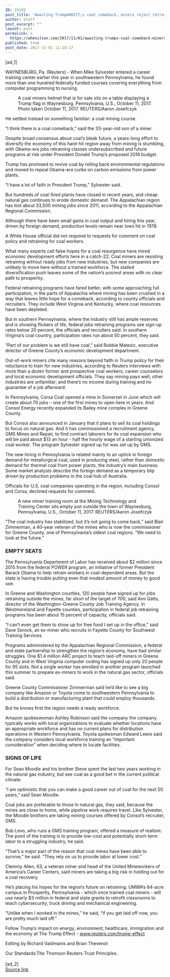 ```yaml
---
ID: 19193
post_title: 'Awaiting Trump&#8217;s coal comeback, miners reject retraining'
author: Staff
post_excerpt: ""
layout: post
permalink: >
  https://whenitson.com/2017/11/01/awaiting-trumps-coal-comeback-miners-reject-retraining/
published: true
post_date: 2017-11-01 11:18:17
---
```

 [ad_1]
<br><div data-reactid="34"><p data-reactid="35">WAYNESBURG, Pa. (Reuters) - When Mike Sylvester entered a career training center earlier this year in southwestern Pennsylvania, he found more than one hundred federally funded courses covering everything from computer programming to nursing. </p><div class="PrimaryAsset_container_2pnvl" data-reactid="36"><div class="Image_container_1tVQo" data-reactid="37"><figure tabindex="-1" data-reactid="38"/><figcaption data-reactid="41"><span class="Image_caption_KoNH1" data-reactid="42">A coal miners helmet that is for sale sits on a table displaying a Trump flag in Waynesburg, Pennsylvania, U.S., October 11, 2017.  Photo taken October 11, 2017.  REUTERS/Aaron Josefczyk</span></figcaption></div></div><p data-reactid="43">He settled instead on something familiar: a coal mining course.  </p><p data-reactid="44">”I think there is a coal comeback,” said the 33-year-old son of a miner. </p><p data-reactid="45">Despite broad consensus about coal’s bleak future, a years-long effort to diversify the economy of this hard-hit region away from mining is stumbling, with Obama-era jobs retraining classes undersubscribed and future programs at risk under President Donald Trump’s proposed 2018 budget. </p><p data-reactid="46">Trump has promised to revive coal by rolling back environmental regulations and moved to repeal Obama-era curbs on carbon emissions from power plants.  </p><p data-reactid="47">“I have a lot of faith in President Trump,” Sylvester said. </p><p data-reactid="48">But hundreds of coal-fired plants have closed in recent years, and cheap natural gas continues to erode domestic demand. The Appalachian region has lost about 33,500 mining jobs since 2011, according to the Appalachian Regional Commission.  </p><p data-reactid="49">Although there have been small gains in coal output and hiring this year, driven by foreign demand, production levels remain near lows hit in 1978. </p><p data-reactid="50">A White House official did not respond to requests for comment on coal policy and retraining for coal workers. </p><p data-reactid="51">What many experts call false hopes for a coal resurgence have mired economic development efforts here in a catch-22: Coal miners are resisting retraining without ready jobs from new industries, but new companies are unlikely to move here without a trained workforce. The stalled diversification push leaves some of the nation’s poorest areas with no clear path to prosperity. </p><p data-reactid="52">Federal retraining programs have fared better, with some approaching full participation, in the parts of Appalachia where mining has been crushed in a way that leaves little hope for a comeback, according to county officials and recruiters. They include West Virginia and Kentucky, where coal resources have been depleted. </p><p data-reactid="53">But in southern Pennsylvania, where the industry still has ample reserves and is showing flickers of life, federal jobs retraining programs see sign-up rates below 20 percent, the officials and recruiters said. In southern Virginia’s coal country, participation rates run about 50 percent, they said. </p><p data-reactid="54">“Part of our problem is we still have coal,” said Robbie Matesic, executive director of Greene County’s economic development department.   </p><p data-reactid="55">Out-of-work miners cite many reasons beyond faith in Trump policy for their reluctance to train for new industries, according to Reuters interviews with more than a dozen former and prospective coal workers, career counselors and local economic development officials. They say mining pays well; other industries are unfamiliar; and there’s no income during training and no guarantee of a job afterward.  </p><p data-reactid="56">In Pennsylvania, Corsa Coal opened a mine in Somerset in June which will create about 70 jobs – one of the first mines to open here in years. And Consol Energy recently expanded its Bailey mine complex in Greene County.  </p><p data-reactid="57">But Consol also announced in January that it plans to sell its coal holdings to focus on natural gas. And it has commissioned a recruitment agency, GMS Mines and Repair, to find contract laborers for its coal expansion who will be paid about $13 an hour - half the hourly wage of a starting unionized coal worker. The program Sylvester signed up for was set up by GMS. </p><p data-reactid="58">The new hiring in Pennsylvania is related mainly to an uptick in foreign demand for metallurgical coal, used in producing steel, rather than domestic demand for thermal coal from power plants, the industry’s main business. Some market analysts describe the foreign demand as a temporary blip driven by production problems in the coal hub of Australia. </p><p data-reactid="59">Officials for U.S. coal companies operating in the region, including Consol and Corsa, declined requests for comment.  </p><div class="Image_container_1tVQo" data-reactid="60"><figure tabindex="-1" data-reactid="61"/><figcaption data-reactid="64"><span class="Image_caption_KoNH1" data-reactid="65">A new miner training room at the Mining Technology and Training Center sits empty just outside the town of Waynesburg, Pennsylvania, U.S., October 11, 2017.   REUTERS/Aaron Josefczyk</span></figcaption></div><p data-reactid="66">“The coal industry has stabilized, but it’s not going to come back,” said Blair Zimmerman, a 40-year veteran of the mines who is now the commissioner for Greene County, one of Pennsylvania’s oldest coal regions. “We need to look at the future.” </p><h3 data-reactid="67">EMPTY SEATS </h3><p data-reactid="68">The Pennsylvania Department of Labor has received about $2 million since 2015 from the federal POWER program, an initiative of former President Barack Obama to help retrain workers in coal-dependent areas. But the state is having trouble putting even that modest amount of money to good use. </p><p data-reactid="69">In Greene and Washington counties, 120 people have signed up for jobs retraining outside the mines, far short of the target of 700, said Ami Gatts, director of the Washington-Greene County Job Training Agency. In Westmoreland and Fayette counties, participation in federal job retraining programs has been about 15 percent of capacity, officials said. </p><p data-reactid="70">“I can’t even get them to show up for free food I set up in the office,” said Dave Serock, an ex-miner who recruits in Fayette County for Southwest Training Services. </p><p data-reactid="71">Programs administered by the Appalachian Regional Commission, a federal and state partnership to strengthen the region’s economy, have had similar struggles. One $1.4 million ARC project to teach laid-off miners in Greene County and in West Virginia computer coding has signed up only 20 people for 95 slots. Not a single worker has enrolled in another program launched this summer to prepare ex-miners to work in the natural gas sector, officials said. </p><p data-reactid="83">Greene County Commissioner Zimmerman said he’d like to see a big company like Amazon or Toyota come to southwestern Pennsylvania to build a distribution or manufacturing plant that could employ thousands.  </p><p data-reactid="84">But he knows first the region needs a ready workforce. </p><p data-reactid="85">Amazon spokeswoman Ashley Robinson said the company the company typically works with local organizations to evaluate whether locations have an appropriate workforce and has no current plans for distribution operations in Western Pennsylvania. Toyota spokesman Edward Lewis said the company considers local workforce training an “important consideration” when deciding where to locate facilities.  </p><h3 data-reactid="86">SIGNS OF LIFE </h3><p data-reactid="87">For Sean Moodie and his brother Steve spent the last two years working in the natural gas industry, but see coal as a good bet in the current political climate.   </p><p data-reactid="88">“I am optimistic that you can make a good career out of coal for the next 50 years,” said Sean Moodie. </p><p data-reactid="89">Coal jobs are preferable to those in natural gas, they said, because the mines are close to home, while pipeline work requires travel. Like Sylvester, the Moodie brothers are taking mining courses offered by Consol’s recruiter, GMS. </p><p data-reactid="90">Bob Levo, who runs a GMS training program, offered a measure of realism: The point of the training is to provide low-cost and potentially short-term labor to a struggling industry, he said.  </p><p data-reactid="91">“That’s a major part of the reason that coal mines have been able to survive,” he said. “They rely on us to provide labor at lower cost.” </p><p data-reactid="92">Clemmy Allen, 63, a veteran miner and head of the United Mineworkers of America’s Career Centers, said miners are taking a big risk in holding out for a coal recovery. </p><p data-reactid="93">He’s placing his hopes for the region’s future on retraining. UMWA’s 64-acre campus in Prosperity, Pennsylvania - which once trained coal miners - will use nearly $3 million in federal and state grants to retrofit classrooms to teach cybersecurity, truck driving and mechanical engineering. </p><p data-reactid="94">“Unlike when I worked in the mines,” he said, “if you get laid off now, you are pretty much laid off.” </p><p data-reactid="95">Follow Trump’s impact on energy, environment, healthcare, immigration and the economy at The Trump Effect - www.reuters.com/trump-effect </p><div class="Attribution_attribution_o4ojT" data-reactid="96"><p class="Attribution_content_27_rw" data-reactid="97">Editing by Richard Valdmanis and Brian Thevenot</p></div><div class="ArticleBody_trustBadgeContainer_1_iEv" data-reactid="98"><span class="ArticleBody_trustBadgeTitle_3xFqc" data-reactid="99">Our Standards:</span><span class="trustBadgeUrl" data-reactid="100">The Thomson Reuters Trust Principles.</span></div></div>
<br>[ad_2]
<br><a href="http://feeds.reuters.com/~r/Reuters/worldNews/~3/brE7uxet6Vk/awaiting-trumps-coal-comeback-miners-reject-retraining-idUSKBN1D14G0">Source link </a>